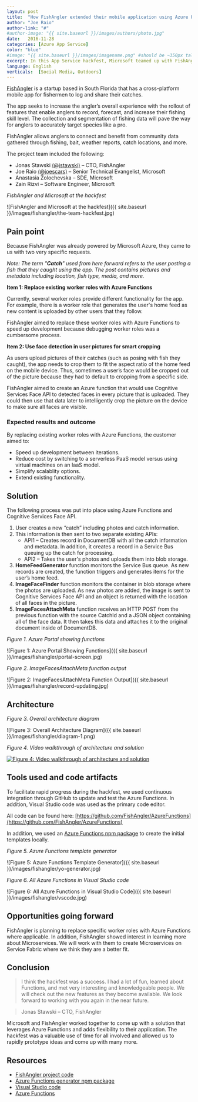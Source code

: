 ```yaml
---
layout: post
title:  "How FishAngler extended their mobile application using Azure Functions"
author: "Joe Raio"
author-link: "#"
#author-image: "{{ site.baseurl }}/images/authors/photo.jpg"
date:   2016-11-28
categories: [Azure App Service]
color: "blue"
#image: "{{ site.baseurl }}/images/imagename.png" #should be ~350px tall
excerpt: In this App Service hackfest, Microsoft teamed up with FishAngler to replace existing worker roles and extend functionality of their mobile app using Azure Functions. 
language: English
verticals:  [Social Media, Outdoors]
---
```


[FishAngler](http://www.fishangler.com) is a startup based in South Florida that has a cross-platform mobile app for fishermen to log and share their catches.

The app seeks to increase the angler’s overall experience with the rollout of features that enable anglers to record, forecast, and increase their fishing skill level. The collection and segmentation of fishing data will pave the way for anglers to accurately target species like a pro.

FishAngler allows anglers to connect and benefit from community data gathered through fishing, bait, weather reports, catch locations, and more.

The project team included the following:

- Jonas Stawski [(@jstawski)](https://twitter.com/jstawski) – CTO, FishAngler
- Joe Raio [(@joescars)](https://twitter.com/joescars) – Senior Technical Evangelist, Microsoft
- Anastasia Zolochevska – SDE, Microsoft
- Zain Rizvi – Software Engineer, Microsoft

*FishAngler and Microsoft at the hackfest* 

![FishAngler and Microsoft at the hackfest]({{ site.baseurl }}/images/fishangler/the-team-hackfest.jpg)


## Pain point ##

Because FishAngler was already powered by Microsoft Azure, they came to us with two very specific requests.

*Note: The term "**Catch**" used from here forward refers to the user posting a fish that they caught using the app. The post contains pictures and metadata including location, fish type, media, and more.* 

**Item 1: Replace existing worker roles with Azure Functions**

Currently, several worker roles provide different functionality for the app. For example, there is a worker role that generates the user's home feed as new content is uploaded by other users that they follow.

FishAngler aimed to replace these worker roles with Azure Functions to speed up development because debugging worker roles was a cumbersome process. 

**Item 2: Use face detection in user pictures for smart cropping**

As users upload pictures of their catches (such as posing with fish they caught), the app needs to crop them to fit the aspect ratio of the home feed on the mobile device. Thus, sometimes a user’s face would be cropped out of the picture because they had to default to cropping from a specific side.

FishAngler aimed to create an Azure function that would use Cognitive Services Face API to detected faces in every picture that is uploaded. They could then use that data later to intelligently crop the picture on the device to make sure all faces are visible.  

### Expected results and outcome ###

By replacing existing worker roles with Azure Functions, the customer aimed to: 

- Speed up development between iterations.
- Reduce cost by switching to a serverless PaaS model versus using virtual machines on an IaaS model.
- Simplify scalablity options. 
- Extend existing functionality.

## Solution ##

The following process was put into place using Azure Functions and Cognitive Services Face API.

1. User creates a new “catch” including photos and catch information. 
2. This information is then sent to two separate existing APIs:
    * API1 – Creates record in DocumentDB with all the catch information and metadata. In addition, it creates a record in a Service Bus queuing up the catch for processing.
    * API2 – Takes the user's photos and uploads them into blob storage.
3. **HomeFeedGenerator** function monitors the Service Bus queue. As new records are created, the function triggers and generates items for the user’s home feed. 
4. **ImageFaceFinder** function monitors the container in blob storage where the photos are uploaded. As new photos are added, the image is sent to Cognitive Services Face API and an object is returned with the location of all faces in the picture. 
5. **ImageFacesAttachMeta** function receives an HTTP POST from the previous function with the source CatchId and a JSON object containing all of the face data. It then takes this data and attaches it to the original document inside of DocumentDB.

*Figure 1. Azure Portal showing functions*

![Figure 1: Azure Portal Showing Functions]({{ site.baseurl }}/images/fishangler/portal-screen.jpg)


*Figure 2. ImageFacesAttachMeta function output*

![Figure 2: ImageFacesAttachMeta Function Output]({{ site.baseurl }}/images/fishangler/record-updating.jpg)


## Architecture ##

*Figure 3. Overall architecture diagram*

![Figure 3: Overall Architecture Diagram]({{ site.baseurl }}/images/fishangler/diagram-1.png)


*Figure 4. Video walkthrough of architecture and solution*

[![Figure 4: Video walkthrough of architecture and solution]({{site.baseurl}}/images/fishangler/video-thumb.jpg)](https://channel9.msdn.com/Blogs/joeraio/FishAngler-Azure-Functions)


## Tools used and code artifacts ##

To facilitate rapid progress during the hackfest, we used continuous integration through GitHub to update and test the Azure Functions. In addition, Visual Studio code was used as the primary code editor.

All code can be found here: [https://github.com/FishAngler/AzureFunctions](https://github.com/FishAngler/AzureFunctions)

In addition, we used an [Azure Functions npm package](https://www.npmjs.com/package/generator-azurefunctions) to create the initial templates locally.

*Figure 5. Azure Functions template generator*

![Figure 5: Azure Functions Template Generator]({{ site.baseurl }}/images/fishangler/yo-generator.jpg)


*Figure 6. All Azure Functions in Visual Studio code*

![Figure 6: All Azure Functions in Visual Studio Code]({{ site.baseurl }}/images/fishangler/vscode.jpg)


## Opportunities going forward ##

FishAngler is planning to replace specific worker roles with Azure Functions where applicable. In addition, FishAngler showed interest in learning more about Microservices. We will work with them to create Microservices on Service Fabric where we think they are a better fit. 

## Conclusion ##

>I think the hackfest was a success. I had a lot of fun, learned about Functions, and met very interesting and knowledgeable people. We will check out the new features as they become available. We look forward to working with you again in the near future.

>Jonas Stawski – CTO, FishAngler

Microsoft and FishAngler worked together to come up with a solution that leverages Azure Functions and adds flexibility to their application. The hackfest was a valuable use of time for all involved and allowed us to rapidly prototype ideas and come up with many more.  

## Resources ##

- [FishAngler project code](https://github.com/FishAngler/AzureFunctions)
- [Azure Functions generator npm package](https://www.npmjs.com/package/generator-azurefunctions)
- [Visual Studio code](http://code.visualstudio.com/)
- [Azure Functions](https://azure.microsoft.com/en-us/services/functions/)
